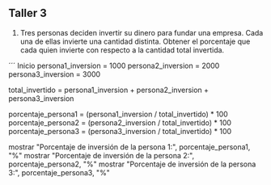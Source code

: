 ## Taller 3

1.	Tres personas deciden invertir su dinero para fundar una empresa. Cada una de ellas invierte una cantidad distinta. Obtener el porcentaje que cada quien invierte con respecto a la cantidad total invertida.

´´´ Inicio
persona1_inversion = 1000
persona2_inversion = 2000
persona3_inversion = 3000


total_invertido = persona1_inversion + persona2_inversion + persona3_inversion


porcentaje_persona1 = (persona1_inversion / total_invertido) * 100
porcentaje_persona2 = (persona2_inversion / total_invertido) * 100
porcentaje_persona3 = (persona3_inversion / total_invertido) * 100


mostrar "Porcentaje de inversión de la persona 1:", porcentaje_persona1, "%"
mostrar "Porcentaje de inversión de la persona 2:", porcentaje_persona2, "%"
mostrar "Porcentaje de inversión de la persona 3:", porcentaje_persona3, "%"
